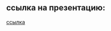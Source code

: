 ## ссылка на презентацию:
[ссылка](https://github.com/ait-tr/cohort40.1/blob/main/front_end/lesson_06/bf_06.pdf)